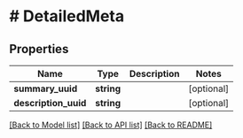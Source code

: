 # # DetailedMeta

## Properties

Name | Type | Description | Notes
------------ | ------------- | ------------- | -------------
**summary_uuid** | **string** |  | [optional]
**description_uuid** | **string** |  | [optional]

[[Back to Model list]](../../README.md#models) [[Back to API list]](../../README.md#endpoints) [[Back to README]](../../README.md)
